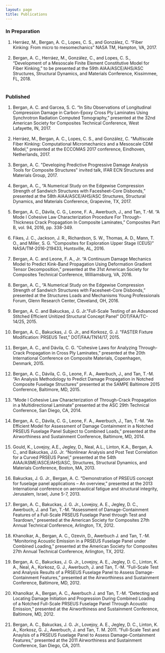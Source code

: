 ```yaml
---
layout: page
title: Publications
---
```


### In Preparation
<ol>
	<li>Herráez, M., Bergan, A. C., Lopes, C. S., and González, C. “Fiber Kinking: From micro to mesomechanics” NASA TM, Hampton, VA, 2017.</li><br>
	<li>Bergan, A. C., Herráez, M., González, C., and Lopes, C. S., “Development of a Mesoscale Finite Element Constitutive Model for Fiber Kinking,” to be presented at the 59th AIAA/ASCE/AHS/ASC Structures, Structural Dynamics, and Materials Conference, Kissimmee, FL, 2018.</li><br>
</ol>

### Published
<ol>
	<li>Bergan, A. C. and Garcea, S. C. “In Situ Observations of Longitudinal Compression Damage in Carbon-Epoxy Cross Ply Laminates Using Synchrotron Radiation Computed Tomography,” presented at the 32nd American Society for Composites Technical Conference, West Lafayette, IN, 2017.</li><br>
	<li>Herráez, M., Bergan, A. C., Lopes, C. S., and González, C. "Multiscale Fiber Kinking:  Computational Micromechanics and a Mesoscale CDM Model," presented at the ECCOMAS 2017 conference, Eindhoven, Netherlands, 2017.</li><br>
	<li>Bergan, A. C. "Developing Predictive Progressive Damage Analysis Tools for Composite Structures" invited talk, IFAR ECN Structures and Materials Group, 2017.</li><br>
	<li>Bergan, A. C., “A Numerical Study on the Edgewise Compression Strength of Sandwich Structures with Facesheet-Core Disbonds,” presented at the 58th AIAA/ASCE/AHS/ASC Structures, Structural Dynamics, and Materials Conference, Grapevine, TX, 2017.</li><br>
	<li>Bergan, A. C., Dávila, C. G., Leone, F. A., Awerbuch, J., and Tan, T.-M. “A Mode I Cohesive Law Characterization Procedure For Through-Thickness Crack Propagation In Composite Laminates,” Composites Part B, vol. 94, 2016, pp. 338-349. </li><br>
	<li>Fikes, J. C., Jackson, J. R., Richardson, S. W., Thomas, A. D., Mann, T. O., and Miller, S. G. “Composites for Exploration Upper Stage (CEUS)” NASA/TM-2016-219433, Huntsville, AL, 2016.</li><br>
	<li>Bergan, A. C. and Leone, F. A., Jr. “A Continuum Damage Mechanics Model to Predict Kink-Band Propagation Using Deformation Gradient Tensor Decomposition,” presented at the 31st American Society for Composites Technical Conference, Williamsburg, VA, 2016.</li><br>
	<li>Bergan, A. C., “A Numerical Study on the Edgewise Compression Strength of Sandwich Structures with Facesheet-Core Disbonds,” presented at the Structures Loads and Mechanisms Young Professionals Forum, Glenn Research Center, Cleveland, OH,  2016.</li><br>
	<li>Bergan, A. C. and Bakuckas, J. G. Jr."Full-Scale Testing of an Advanced Stitched Efficient Unitized Structural Concept Panel" DOT/FAA/TC-14/25, 2015.</li><br>
	<li>Bergan, A. C., Bakuckas, J. G. Jr., and Korkosz, G. J. "FASTER Fixture Modification: PRSEUS Test," DOT/FAA/TN14/17, 2015.</li><br>
	<li>Bergan, A. C., and Dávila, C. G. “Cohesive Laws for Analyzing Through-Crack Propagation in Cross Ply Laminates,” presented at the 20th International Conference on Composite Materials, Copenhagen, Denmark, 2015.</li><br>
	<li>Bergan, A. C., Dávila, C. G., Leone, F. A., Awerbuch, J., and Tan, T.-M. “An Analysis Methodology to Predict Damage Propagation in Notched Composite Fuselage Structures” presented at the SAMPE Baltimore 2015 Conference, Baltimore, MD, 2015.</li><br>
	<li>“Mode I Cohesive Law Characterization of Through-Crack Propagation in a Multidirectional Laminate” presented at the ASC 29th Technical Conference, San Diego, CA, 2014.</li><br>
	<li>Bergan, A. C., Dávila, C. G., Leone, F. A., Awerbuch, J., Tan, T.-M.  “An Efficient Model for Assessment of Damage Containment in a Notched PRSEUS Fuselage Panel Subject to Combined Loads,” presented at the Airworthiness and Sustainment Conference, Baltimore, MD, 2014.</li><br>
	<li>Gould, K., Lovejoy, A.E., Jegley, D., Neal, A.L., Linton, K.A., Bergan, A. C., and Bakuckas, J.G. Jr. “Nonlinear Analysis and Post Test Correlation for a Curved PRSEUS Panel,” presented at the 54th AIAA/ASME/ASCE/AHS/ASC, Structures, Structural Dynamics, and Materials Conference, Boston, MA, 2013.</li><br>
	<li>Bakuckas, J. G. Jr., Bergan, A. C. “Demonstration of PRSEUS concept for fuselage panel applications – An overview,” presented at the 2013 International conference on aeronautical fatigue and structural integrity, Jerusalem, Israel, June 5-7, 2013.</li><br>
	<li>Bergan, A. C., Bakuckas, J. G. Jr., Lovejoy, A. E., Jegley, D. C., Awerbuch, J. and Tan, T.-M. “Assessment of Damage-Containment Features of a Full-Scale PRSEUS Fuselage Panel through Test and Teardown,” presented at the American Society for Composites 27th Annual Technical Conference, Arlington, TX, 2012.</li><br>
	<li>Khanolkar, A., Bergan, A. C., Ozevin, D., Awerbuch J. and Tan, T.-M. “Monitoring Acoustic Emission in a PRSEUS Fuselage Panel under Combined Loading,” presented at the American Society for Composites 27th Annual Technical Conference, Arlington, TX, 2012.</li><br>
	<li>Bergan, A. C., Bakuckas, J. G. Jr., Lovejoy, A. E., Jegley, D. C., Linton, K. A., Neal, A., Korkosz, G. J., Awerbuch, J. and Tan, T.-M. “Full-Scale Test and Analysis Results of a PRSEUS Fuselage Panel to Assess Damage-Containment Features,” presented at the Airworthiness and Sustainment Conference, Baltimore, MD, 2012.</li><br>
	<li>Khanolkar, A., Bergan, A. C., Awerbuch J. and Tan, T.-M. “Detecting and Locating Damage Initiation and Progression During Combined Loading of a Notched Full-Scale PRSEUS Fuselage Panel Through Acoustic Emission,” presented at the Airworthiness and Sustainment Conference, Baltimore, MD, 2012.</li><br>
	<li>Bergan, A. C., Bakuckas, J. G. Jr., Lovejoy, A. E., Jegley, D. C., Linton, K. A., Korkosz, G. J., Awerbuch, J. and Tan, T. M. 2011. “Full-Scale Test and Anaylsis of a PRSEUS Fuselage Panel to Assess Damage-Containment Features,” presented at the 2011 Airworthiness and Sustainment Conference, San Diego, CA, 2011.</li><br>
</ol>
